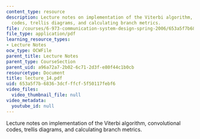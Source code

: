 ```yaml
---
content_type: resource
description: Lecture notes on implementation of the Viterbi algorithm, convolutional
  codes, trellis diagrams, and calculating branch metrics.
file: /courses/6-973-communication-system-design-spring-2006/653a5f7b68363dcfffcf5f50117febf6_lecture_14.pdf
file_type: application/pdf
learning_resource_types:
- Lecture Notes
ocw_type: OCWFile
parent_title: Lecture Notes
parent_type: CourseSection
parent_uid: a96a72a7-2b02-6c71-2d3f-e80f44c1b0cb
resourcetype: Document
title: lecture_14.pdf
uid: 653a5f7b-6836-3dcf-ffcf-5f50117febf6
video_files:
  video_thumbnail_file: null
video_metadata:
  youtube_id: null
---
```

Lecture notes on implementation of the Viterbi algorithm, convolutional codes, trellis diagrams, and calculating branch metrics.

